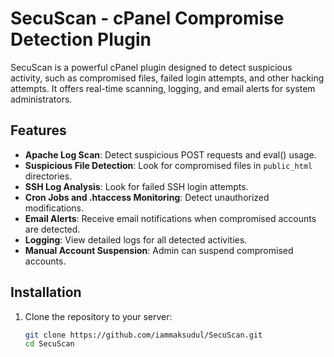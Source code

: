 # SecuScan - cPanel Compromise Detection Plugin

SecuScan is a powerful cPanel plugin designed to detect suspicious activity, such as compromised files, failed login attempts, and other hacking attempts. It offers real-time scanning, logging, and email alerts for system administrators.

## Features
- **Apache Log Scan**: Detect suspicious POST requests and eval() usage.
- **Suspicious File Detection**: Look for compromised files in `public_html` directories.
- **SSH Log Analysis**: Look for failed SSH login attempts.
- **Cron Jobs and .htaccess Monitoring**: Detect unauthorized modifications.
- **Email Alerts**: Receive email notifications when compromised accounts are detected.
- **Logging**: View detailed logs for all detected activities.
- **Manual Account Suspension**: Admin can suspend compromised accounts.

## Installation
1. Clone the repository to your server:
   ```bash
   git clone https://github.com/iammaksudul/SecuScan.git
   cd SecuScan
